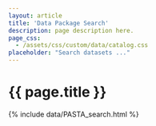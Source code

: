 ```yaml
---
layout: article
title: 'Data Package Search'
description: page description here.
page_css:
  - /assets/css/custom/data/catalog.css
placeholder: "Search datasets ..."
---
```



<h1>{{ page.title }}</h1>

<div id="search-container">
	{% include data/PASTA_search.html %}
</div>

<link rel="stylesheet" href="https://use.fontawesome.com/releases/v5.3.1/css/all.css" integrity="sha384-mzrmE5qonljUremFsqc01SB46JvROS7bZs3IO2EmfFsd15uHvIt+Y8vEf7N7fWAU"
  crossorigin="anonymous">
<link href="/assets/css/custom/data/search.css" rel="stylesheet" type="text/css">
<link href="/assets/css/custom/data/auto-complete.scss" rel="stylesheet" type="text/css">
<script src="/assets/js/pasta/cors.js"></script>
<script src="/assets/js/pasta/pagination.js"></script>
<script src="/assets/js/pasta/auto-complete.min.js"></script>
<script src="/assets/js/pasta/ucsv-1.2.0.min.js"></script>
<script src="/assets/js/pasta/pasta_lookup.js"></script>
<script src="/assets/js/pasta/pasta.js"></script>